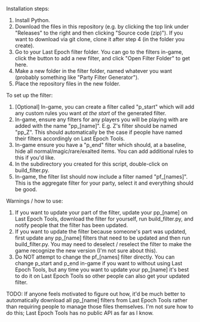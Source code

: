 Installation steps:
1. Install Python.
2. Download the files in this repository (e.g. by clicking the top link under "Releases" to the right and then clicking "Source code (zip)"). If you want to download via git clone, clone it after step 4 (in the folder you create).
3. Go to your Last Epoch filter folder. You can go to the filters in-game, click the button to add a new filter, and click "Open Filter Folder" to get here.
4. Make a new folder in the filter folder, named whatever you want (probably something like "Party Filter Generator").
5. Place the repository files in the new folder.

To set up the filter:
1. [Optional] In-game, you can create a filter called "p_start" which will add any custom rules you want *at the start* of the generated filter.
2. In-game, ensure any filters for any players you will be playing with are added with the name "pp_[name]". E.g. Z's filter should be named "pp_Z". This should automatically be the case if people have named their filters accordingly on Last Epoch Tools.
3. In-game ensure you have a "p_end" filter which should, at a baseline, hide all normal/magic/rare/exalted items. You can add additional rules to this if you'd like.
4. In the subdirectory you created for this script, double-click on build_filter.py.
5. In-game, the filter list should now include a filter named "pf_[names]". This is the aggregate filter for your party, select it and everything should be good.

Warnings / how to use:
1. If you want to update your part of the filter, update your pp_[name] on Last Epoch Tools, download the filter for yourself, run build_filter.py, and notify people that the filter has been updated.
2. If you want to update the filter because someone's part was updated, first update any pp_[name] filters that need to be updated and then run build_filter.py. You may need to deselect / reselect the filter to make the game recognize the new version (I'm not sure about this).
3. Do NOT attempt to change the pf_[names] filter directly. You can change p_start and p_end in-game if you want to without using Last Epoch Tools, but any time you want to update your pp_[name] it's best to do it on Last Epoch Tools so other people can also get your updated filter.

TODO:
If anyone feels motivated to figure out how, it'd be much better to automatically download all pp_[name] filters from Last Epoch Tools rather than requiring people to manage those files themselves. I'm not sure how to do this; Last Epoch Tools has no public API as far as I know.
